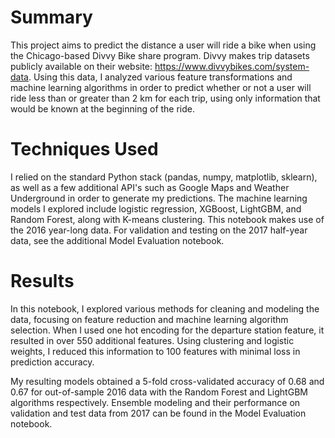 # Summary
This project aims to predict the distance a user will ride a bike when using the Chicago-based Divvy Bike share program. Divvy makes trip datasets publicly available on their website: https://www.divvybikes.com/system-data. Using this data, I analyzed various feature transformations and machine learning algorithms in order to predict whether or not a user will ride less than or greater than 2 km for each trip, using only information that would be known at the beginning of the ride.

# Techniques Used
I relied on the standard Python stack (pandas, numpy, matplotlib, sklearn), as well as a few additional API's such as Google Maps and Weather Underground in order to generate my predictions. The machine learning models I explored include logistic regression, XGBoost, LightGBM, and Random Forest, along with K-means clustering. This notebook makes use of the 2016 year-long data. For validation and testing on the 2017 half-year data, see the additional Model Evaluation notebook.

# Results
In this notebook, I explored various methods for cleaning and modeling the data, focusing on feature reduction and machine learning algorithm selection. When I used one hot encoding for the departure station feature, it resulted in over 550 additional features. Using clustering and logistic weights, I reduced this information to 100 features with minimal loss in prediction accuracy.

My resulting models obtained a 5-fold cross-validated accuracy of 0.68 and 0.67 for out-of-sample 2016 data with the Random Forest and LightGBM algorithms respectively. Ensemble modeling and their performance on validation and test data from 2017 can be found in the Model Evaluation notebook.
